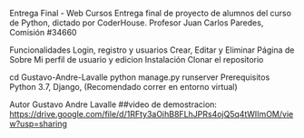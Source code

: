 Entrega Final - Web Cursos
Entrega final de proyecto de alumnos del curso de Python, dictado por CoderHouse. Profesor Juan Carlos Paredes, Comisión #34660

Funcionalidades
Login, registro y usuarios
Crear, Editar y Eliminar
Página de Sobre Mi
perfil de usuario y edicion
Instalación
Clonar el repositorio 

  cd Gustavo-Andre-Lavalle
  python manage.py runserver
Prerequisitos
Python 3.7, Django, (Recomendado correr en entorno virtual)

Autor
Gustavo Andre Lavalle
##video de demostracion: https://drive.google.com/file/d/1RFty3aOihB8FLhJPRs4ojQ5q4tWIImOM/view?usp=sharing
